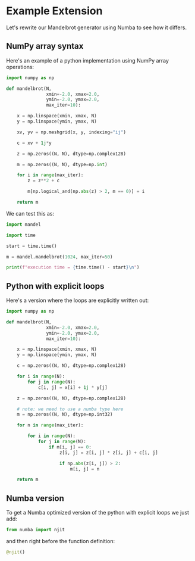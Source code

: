 # Example Extension

Let's rewrite our Mandelbrot generator using Numba to see how it differs.

## NumPy array syntax

Here's an example of a python implementation using NumPy array operations:


```python
import numpy as np

def mandelbrot(N,
               xmin=-2.0, xmax=2.0,
               ymin=-2.0, ymax=2.0,
               max_iter=10):

    x = np.linspace(xmin, xmax, N)
    y = np.linspace(ymin, ymax, N)

    xv, yv = np.meshgrid(x, y, indexing="ij")

    c = xv + 1j*y

    z = np.zeros((N, N), dtype=np.complex128)

    m = np.zeros((N, N), dtype=np.int)

    for i in range(max_iter):
        z = z**2 + c

        m[np.logical_and(np.abs(z) > 2, m == 0)] = i

    return m
```

We can test this as:

```python
import mandel

import time

start = time.time()

m = mandel.mandelbrot(1024, max_iter=50)

print(f"execution time = {time.time() - start}\n")
```

## Python with explicit loops

Here's a version where the loops are explicitly written out:

```python
import numpy as np

def mandelbrot(N,
               xmin=-2.0, xmax=2.0,
               ymin=-2.0, ymax=2.0,
               max_iter=10):

    x = np.linspace(xmin, xmax, N)
    y = np.linspace(ymin, ymax, N)

    c = np.zeros((N, N), dtype=np.complex128)

    for i in range(N):
        for j in range(N):
            c[i, j] = x[i] + 1j * y[j]

    z = np.zeros((N, N), dtype=np.complex128)

    # note: we need to use a numba type here
    m = np.zeros((N, N), dtype=np.int32)

    for n in range(max_iter):

        for i in range(N):
            for j in range(N):
                if m[i, j] == 0:
                    z[i, j] = z[i, j] * z[i, j] + c[i, j]

                    if np.abs(z[i, j]) > 2:
                        m[i, j] = n

    return m
```


## Numba version

To get a Numba optimized version of the python with explicit loops we just add:

```python
from numba import njit
```

and then right before the function definition:

```python
@njit()
```

